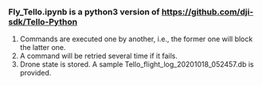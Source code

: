 ### Fly_Tello.ipynb is a python3 version of https://github.com/dji-sdk/Tello-Python
1. Commands are executed one by another, i.e., the former one will block the latter one.  
2. A command will be retried several time if it fails. 
3. Drone state is stored. A sample Tello_flight_log_20201018_052457.db is provided.
